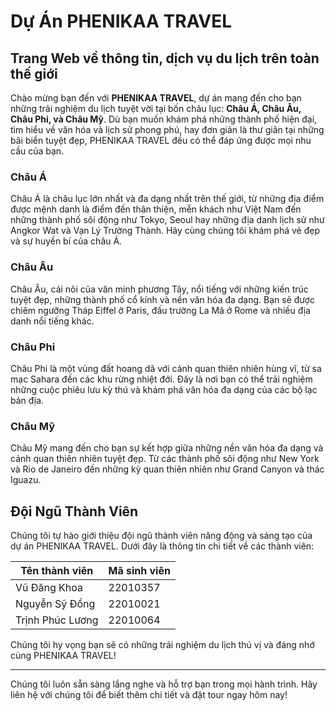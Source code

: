 # Dự Án PHENIKAA TRAVEL

## Trang Web về thông tin, dịch vụ du lịch trên toàn thế giới 

Chào mừng bạn đến với **PHENIKAA TRAVEL**, dự án mang đến cho bạn những trải nghiệm du lịch tuyệt vời tại bốn châu lục: **Châu Á, Châu Âu, Châu Phi, và Châu Mỹ**. Dù bạn muốn khám phá những thành phố hiện đại, tìm hiểu về văn hóa và lịch sử phong phú, hay đơn giản là thư giãn tại những bãi biển tuyệt đẹp, PHENIKAA TRAVEL đều có thể đáp ứng được mọi nhu cầu của bạn. 

### Châu Á
Châu Á là châu lục lớn nhất và đa dạng nhất trên thế giới, từ những địa điểm được mệnh danh là điểm đến thân thiện, mễn khách như Việt Nam đến những thành phố sôi động như Tokyo, Seoul hay những địa danh lịch sử như Angkor Wat và Vạn Lý Trường Thành. Hãy cùng chúng tôi khám phá vẻ đẹp và sự huyền bí của châu Á.

### Châu Âu
Châu Âu, cái nôi của văn minh phương Tây, nổi tiếng với những kiến trúc tuyệt đẹp, những thành phố cổ kính và nền văn hóa đa dạng. Bạn sẽ được chiêm ngưỡng Tháp Eiffel ở Paris, đấu trường La Mã ở Rome và nhiều địa danh nổi tiếng khác.

### Châu Phi
Châu Phi là một vùng đất hoang dã với cảnh quan thiên nhiên hùng vĩ, từ sa mạc Sahara đến các khu rừng nhiệt đới. Đây là nơi bạn có thể trải nghiệm những cuộc phiêu lưu kỳ thú và khám phá văn hóa đa dạng của các bộ lạc bản địa.

### Châu Mỹ
Châu Mỹ mang đến cho bạn sự kết hợp giữa những nền văn hóa đa dạng và cảnh quan thiên nhiên tuyệt đẹp. Từ các thành phố sôi động như New York và Rio de Janeiro đến những kỳ quan thiên nhiên như Grand Canyon và thác Iguazu.

## Đội Ngũ Thành Viên

Chúng tôi tự hào giới thiệu đội ngũ thành viên năng động và sáng tạo của dự án PHENIKAA TRAVEL. Dưới đây là thông tin chi tiết về các thành viên:

| Tên thành viên   | Mã sinh viên    |
| ---------------- | --------------- |
| Vũ Đăng Khoa     | 22010357        |
| Nguyễn Sỹ Đồng   | 22010021        |
| Trịnh Phúc Lương | 22010064        |

Chúng tôi hy vọng bạn sẽ có những trải nghiệm du lịch thú vị và đáng nhớ cùng PHENIKAA TRAVEL!

---

Chúng tôi luôn sẵn sàng lắng nghe và hỗ trợ bạn trong mọi hành trình. Hãy liên hệ với chúng tôi để biết thêm chi tiết và đặt tour ngay hôm nay!
